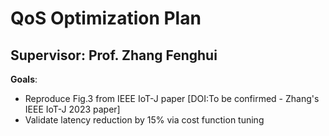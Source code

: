  # QoS Optimization Plan
 ## Supervisor: Prof. Zhang Fenghui
 **Goals**:
 - Reproduce Fig.3 from IEEE IoT-J paper [DOI:To be confirmed - Zhang's IEEE IoT-J 2023 paper]
 - Validate latency reduction by 15% via cost function tuning
